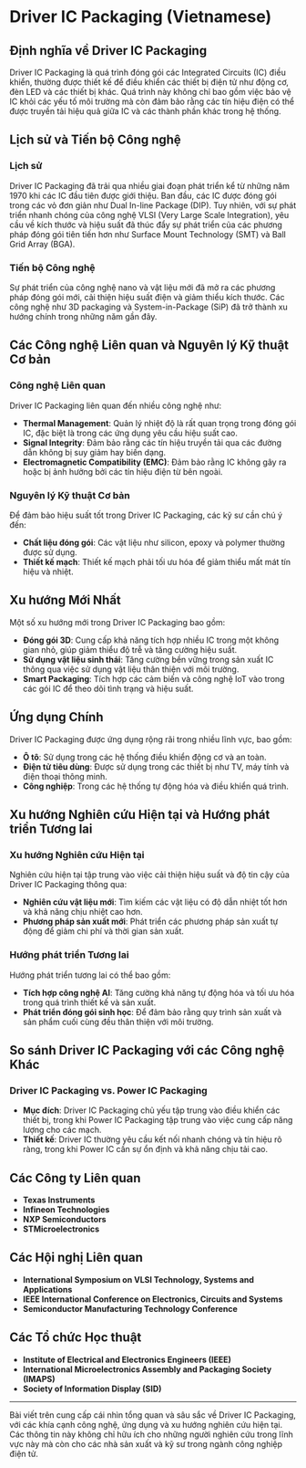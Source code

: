 # Driver IC Packaging (Vietnamese)

## Định nghĩa về Driver IC Packaging

Driver IC Packaging là quá trình đóng gói các Integrated Circuits (IC) điều khiển, thường được thiết kế để điều khiển các thiết bị điện tử như động cơ, đèn LED và các thiết bị khác. Quá trình này không chỉ bao gồm việc bảo vệ IC khỏi các yếu tố môi trường mà còn đảm bảo rằng các tín hiệu điện có thể được truyền tải hiệu quả giữa IC và các thành phần khác trong hệ thống.

## Lịch sử và Tiến bộ Công nghệ

### Lịch sử

Driver IC Packaging đã trải qua nhiều giai đoạn phát triển kể từ những năm 1970 khi các IC đầu tiên được giới thiệu. Ban đầu, các IC được đóng gói trong các vỏ đơn giản như Dual In-line Package (DIP). Tuy nhiên, với sự phát triển nhanh chóng của công nghệ VLSI (Very Large Scale Integration), yêu cầu về kích thước và hiệu suất đã thúc đẩy sự phát triển của các phương pháp đóng gói tiên tiến hơn như Surface Mount Technology (SMT) và Ball Grid Array (BGA).

### Tiến bộ Công nghệ

Sự phát triển của công nghệ nano và vật liệu mới đã mở ra các phương pháp đóng gói mới, cải thiện hiệu suất điện và giảm thiểu kích thước. Các công nghệ như 3D packaging và System-in-Package (SiP) đã trở thành xu hướng chính trong những năm gần đây.

## Các Công nghệ Liên quan và Nguyên lý Kỹ thuật Cơ bản

### Công nghệ Liên quan

Driver IC Packaging liên quan đến nhiều công nghệ như:

- **Thermal Management**: Quản lý nhiệt độ là rất quan trọng trong đóng gói IC, đặc biệt là trong các ứng dụng yêu cầu hiệu suất cao.
- **Signal Integrity**: Đảm bảo rằng các tín hiệu truyền tải qua các đường dẫn không bị suy giảm hay biến dạng.
- **Electromagnetic Compatibility (EMC)**: Đảm bảo rằng IC không gây ra hoặc bị ảnh hưởng bởi các tín hiệu điện từ bên ngoài.

### Nguyên lý Kỹ thuật Cơ bản

Để đảm bảo hiệu suất tốt trong Driver IC Packaging, các kỹ sư cần chú ý đến:

- **Chất liệu đóng gói**: Các vật liệu như silicon, epoxy và polymer thường được sử dụng.
- **Thiết kế mạch**: Thiết kế mạch phải tối ưu hóa để giảm thiểu mất mát tín hiệu và nhiệt.

## Xu hướng Mới Nhất

Một số xu hướng mới trong Driver IC Packaging bao gồm:

- **Đóng gói 3D**: Cung cấp khả năng tích hợp nhiều IC trong một không gian nhỏ, giúp giảm thiểu độ trễ và tăng cường hiệu suất.
- **Sử dụng vật liệu sinh thái**: Tăng cường bền vững trong sản xuất IC thông qua việc sử dụng vật liệu thân thiện với môi trường.
- **Smart Packaging**: Tích hợp các cảm biến và công nghệ IoT vào trong các gói IC để theo dõi tình trạng và hiệu suất.

## Ứng dụng Chính

Driver IC Packaging được ứng dụng rộng rãi trong nhiều lĩnh vực, bao gồm:

- **Ô tô**: Sử dụng trong các hệ thống điều khiển động cơ và an toàn.
- **Điện tử tiêu dùng**: Được sử dụng trong các thiết bị như TV, máy tính và điện thoại thông minh.
- **Công nghiệp**: Trong các hệ thống tự động hóa và điều khiển quá trình.

## Xu hướng Nghiên cứu Hiện tại và Hướng phát triển Tương lai

### Xu hướng Nghiên cứu Hiện tại

Nghiên cứu hiện tại tập trung vào việc cải thiện hiệu suất và độ tin cậy của Driver IC Packaging thông qua:

- **Nghiên cứu vật liệu mới**: Tìm kiếm các vật liệu có độ dẫn nhiệt tốt hơn và khả năng chịu nhiệt cao hơn.
- **Phương pháp sản xuất mới**: Phát triển các phương pháp sản xuất tự động để giảm chi phí và thời gian sản xuất.

### Hướng phát triển Tương lai

Hướng phát triển tương lai có thể bao gồm:

- **Tích hợp công nghệ AI**: Tăng cường khả năng tự động hóa và tối ưu hóa trong quá trình thiết kế và sản xuất.
- **Phát triển đóng gói sinh học**: Để đảm bảo rằng quy trình sản xuất và sản phẩm cuối cùng đều thân thiện với môi trường.

## So sánh Driver IC Packaging với các Công nghệ Khác

### Driver IC Packaging vs. Power IC Packaging

- **Mục đích**: Driver IC Packaging chủ yếu tập trung vào điều khiển các thiết bị, trong khi Power IC Packaging tập trung vào việc cung cấp năng lượng cho các mạch.
- **Thiết kế**: Driver IC thường yêu cầu kết nối nhanh chóng và tín hiệu rõ ràng, trong khi Power IC cần sự ổn định và khả năng chịu tải cao.

## Các Công ty Liên quan

- **Texas Instruments**
- **Infineon Technologies**
- **NXP Semiconductors**
- **STMicroelectronics**

## Các Hội nghị Liên quan

- **International Symposium on VLSI Technology, Systems and Applications**
- **IEEE International Conference on Electronics, Circuits and Systems**
- **Semiconductor Manufacturing Technology Conference**

## Các Tổ chức Học thuật

- **Institute of Electrical and Electronics Engineers (IEEE)**
- **International Microelectronics Assembly and Packaging Society (IMAPS)**
- **Society of Information Display (SID)**

---

Bài viết trên cung cấp cái nhìn tổng quan và sâu sắc về Driver IC Packaging, với các khía cạnh công nghệ, ứng dụng và xu hướng nghiên cứu hiện tại. Các thông tin này không chỉ hữu ích cho những người nghiên cứu trong lĩnh vực này mà còn cho các nhà sản xuất và kỹ sư trong ngành công nghiệp điện tử.